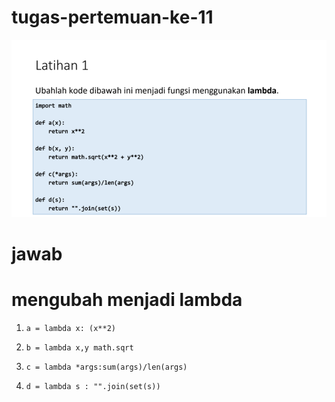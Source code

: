 # tugas-pertemuan-ke-11
![soal](gambar/soal1.png)
# jawab
# mengubah menjadi lambda
1. ```a = lambda x: (x**2) ```

2. ```b = lambda x,y math.sqrt ```

3. ```c = lambda *args:sum(args)/len(args) ```

4. ```d = lambda s : "".join(set(s)) ```